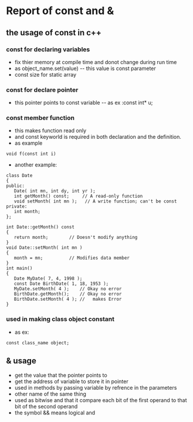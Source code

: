 # Report of const and & 
## the usage of const in c++
### const for declaring variables 
- fix thier memory at compile time and donot change during run time
- as object_name.set(value)
--  this value is const parameter
- const size for static array
### const for declare pointer 
- this pointer points to const variable
-- as ex :const int* u;
### const member function
- this makes function read only
- and const keyworld is required in both declaration and the definition.
- as example
```
void f(const int i)
```
- another example:
```
class Date
{
public:
   Date( int mn, int dy, int yr );
   int getMonth() const;     // A read-only function
   void setMonth( int mn );   // A write function; can't be const
private:
   int month;
};

int Date::getMonth() const
{
   return month;        // Doesn't modify anything
}
void Date::setMonth( int mn )
{
   month = mn;          // Modifies data member
}
int main()
{
   Date MyDate( 7, 4, 1998 );
   const Date BirthDate( 1, 18, 1953 );
   MyDate.setMonth( 4 );    // Okay no error
   BirthDate.getMonth();    // Okay no error
   BirthDate.setMonth( 4 ); //   makes Error
}
```
### used in making class object constant
- as ex:
```
const class_name object;
```
## & usage
- get the value that the pointer points to
- get the address of variable to store it in pointer
- used in methods by passing variable by refrence in the parameters
- other name of the same thing 
- used as bitwise and that it compare each bit of the first operand to that bit of the second operand
- the symbol && means logical and
